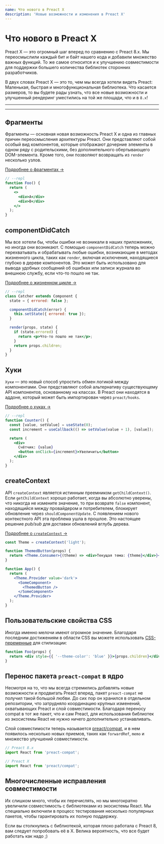 ```yaml
---
name: Что нового в Preact X
description: 'Новые возможности и изменения в Preact X'
---
```


# Что нового в Preact X

Preact X — это огромный шаг вперед по сравнению с Preact 8.x. Мы переосмыслили каждый бит и байт нашего кода и добавили множество важных функций. То же самое относится и к улучшению совместимости для поддержки большего количества библиотек сторонних разработчиков.

В двух словах Preact X — это то, чем мы всегда хотели видеть Preact: Маленькая, быстрая и многофункциональная библиотека. Что касается размеров, то вы будете рады узнать, что все новые возможности и улучшенный рендеринг уместились на той же площади, что и в `8.x`!

---

<div><toc></toc></div>

---

## Фрагменты

Фрагменты — основная новая возможность Preact X и одна из главных причин переосмысления архитектуры Preact. Они представляют собой особый вид компонентов, которые отображают дочерние элементы в одном ряду с родительскими, без дополнительного обертывающего DOM-элемента. Кроме того, они позволяют возвращать из `render` несколько узлов.

[Подробнее о фрагментах →](/guide/v10/components#fragments)

```jsx
// --repl
function Foo() {
  return (
    <>
      <div>A</div>
      <div>B</div>
    </>
  );
}
```

## componentDidCatch

Мы все хотели бы, чтобы ошибки не возникали в наших приложениях, но иногда они возникают. С помощью `componentDidCatch` теперь можно перехватывать и обрабатывать любые ошибки, возникающие в методах жизненного цикла, таких как `render`, включая исключения, находящиеся глубоко в дереве компонентов. Это может быть использовано для вывода удобных сообщений об ошибках или записи журнала во внешнюю службу, если что-то пошло не так.

[Подробнее о жизненном цикле →](/guide/v10/components#error-boundaries)

```jsx
// --repl
class Catcher extends Component {
  state = { errored: false };

  componentDidCatch(error) {
    this.setState({ errored: true });
  }

  render(props, state) {
    if (state.errored) {
      return <p>Что-то пошло не так</p>;
    }
    return props.children;
  }
}
```

## Хуки

`Хуки` — это новый способ упростить обмен логикой между компонентами. Они представляют собой альтернативу существующему API компонентов, основанному на классах. В Preact они находятся в аддоне, который может быть импортирован через `preact/hooks`.

[Подробнее о хуках →](/guide/v10/hooks)

```jsx
// --repl
function Counter() {
  const [value, setValue] = useState(0);
  const increment = useCallback(() => setValue(value + 1), [value]);

  return (
    <div>
      Счётчик: {value}
      <button onClick={increment}>Увеличить</button>
    </div>
  );
}
```

## createContext

API `createContext` является истинным преемником `getChildContext()`. Если `getChildContext` хорошо работает, когда вы абсолютно уверены, что никогда не измените значение, то при возврате `false` компонент, находящийся между провайдером и потребителем, блокирует обновление через `shouldComponentUpdate`. С появлением нового контекстного API эта проблема ушла в прошлое. Это настоящее решение _pub/sub_ для доставки обновлений вглубь дерева.

[Подробнее о `createContext` →](/guide/v10/context#createcontext)

```jsx
const Theme = createContext('light');

function ThemedButton(props) {
  return <Theme.Consumer>{(theme) => <div>Текущая тема: {theme}</div>}</Theme.Consumer>;
}

function App() {
  return (
    <Theme.Provider value='dark'>
      <SomeComponent>
        <ThemedButton />
      </SomeComponent>
    </Theme.Provider>
  );
}
```

## Пользовательские свойства CSS

Иногда именно мелочи имеют огромное значение. Благодаря последним достижениям в области CSS вы можете использовать [CSS-переменные](https://developer.mozilla.org/ru/docs/Web/CSS/--*) для стилизации:

```jsx
function Foo(props) {
  return <div style={{ '--theme-color': 'blue' }}>{props.children}</div>;
}
```

## Перенос пакета `preact-compat` в ядро

Несмотря на то, что мы всегда стремились добавлять новые возможности и продвигать Preact вперед, пакет `preact-compat` не получил такой большой любви. До сих пор он хранился в отдельном репозитории, что затрудняло координацию крупных изменений, охватывающих Preact и слой совместимости. Благодаря переносу compat в тот же пакет, что и сам Preact, для использования библиотек из экосистемы React не нужно ничего дополнительно устанавливать.

Слой совместимости теперь называется [preact/compat](/guide/v10/differences-to-react#features-exclusive-to-preactcompat), и в нем появилось несколько новых приемов, таких как `forwardRef`, `memo` и множество улучшений совместимости.

```js
// Preact 8.x
import React from 'preact-compat';

// Preact X
import React from 'preact/compat';
```

## Многочисленные исправления совместимости

Их слишком много, чтобы их перечислять, но мы многократно увеличили совместимость с библиотеками из экосистемы React. Мы специально включили в процесс тестирования несколько популярных пакетов, чтобы гарантировать их полную поддержку.

Если вы столкнулись с библиотекой, которая плохо работала с Preact 8, вам следует попробовать её в X. Велика вероятность, что все будет работать как надо ;)
